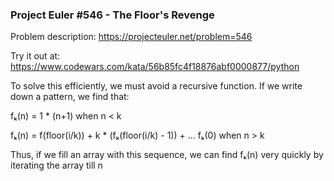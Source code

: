 <h3>Project Euler #546 - The Floor's Revenge</h3>

Problem description: https://projecteuler.net/problem=546

Try it out at: https://www.codewars.com/kata/56b85fc4f18876abf0000877/python

To solve this efficiently, we must avoid a recursive function. If we write down a pattern, we find that:

fₖ(n) = 1 * (n+1) when n < k

fₖ(n) = f(floor(i/k)) + k * (fₖ(floor(i/k) - 1)) + ... fₖ(0) when n > k

Thus, if we fill an array with this sequence, we can find fₖ(n) very quickly by iterating the array till n
